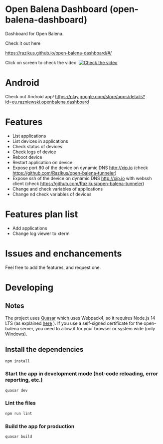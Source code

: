# Open Balena Dashboard (open-balena-dashboard)

Dashboard for Open Balena.

Check it out here

https://razikus.github.io/open-balena-dashboard/#/


Click on screen to check the video:
[![Check the video](https://img.youtube.com/vi/7zWNzNoJsTE/0.jpg)](https://www.youtube.com/watch?v=7zWNzNoJsTE)

# Android
Check out Android app!
https://play.google.com/store/apps/details?id=eu.razniewski.openbalena.dashboard



# Features
* List applications
* List devices in applications
* Check status of devices
* Check logs of device
* Reboot device
* Restart application on device
* Expose port 80 of the device on dynamic DNS http://xip.io  (check https://github.com/Razikus/open-balena-tunneler)
* Expose ssh of the device on dynamic DNS http://xip.io with webssh client (check https://github.com/Razikus/open-balena-tunneler)
* Change and check variables of applications
* Change nd check variables of devices

# Features plan list
* Add applications
* Change log viewer to xterm

# Issues and enchancements

Feel free to add the features, and request one.



# Developing
## Notes
The project uses [Quasar](https://quasar.dev/) which uses Webpack4, so it requires Node.js 14 LTS (as explained [here](https://quasar.dev/quasar-cli/installation) ).
If you use a self-signed certificate for the open-balena server, you need to allow it for your browser or system wide (only Windows).

## Install the dependencies
```bash
npm install
```

### Start the app in development mode (hot-code reloading, error reporting, etc.)
```bash
quasar dev
```

### Lint the files
```bash
npm run lint
```

### Build the app for production
```bash
quasar build
```

